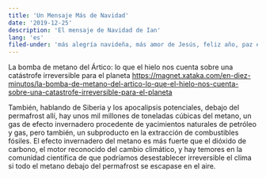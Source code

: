 ```yaml
---
title: 'Un Mensaje Más de Navidad'
date: '2019-12-25'
description: 'El mensaje de Navidad de Ian'
lang: 'es'
filed-under: 'más alegría navideña, más amor de Jesús, feliz año, paz en la tierra'
---
```


La bomba de metano del Ártico: lo que el hielo nos cuenta sobre una catástrofe irreversible para el planeta
https://magnet.xataka.com/en-diez-minutos/la-bomba-de-metano-del-artico-lo-que-el-hielo-nos-cuenta-sobre-una-catastrofe-irreversible-para-el-planeta

También, hablando de Siberia y los apocalipsis potenciales, debajo del permafrost allí, hay unos mil millones de toneladas cúbicas del metano, un gas de efecto invernadero procedente de yacimientos naturales de petróleo y gas, pero también, un subproducto en la extracción de combustibles fósiles. El efecto invernadero del metano es más fuerte que el dióxido de carbono, el motor reconocido del cambio climático, y hay temores en la comunidad científica de que podríamos desestablecer irreversible el clima si todo el metano debajo del permafrost se escapase en el aire.
